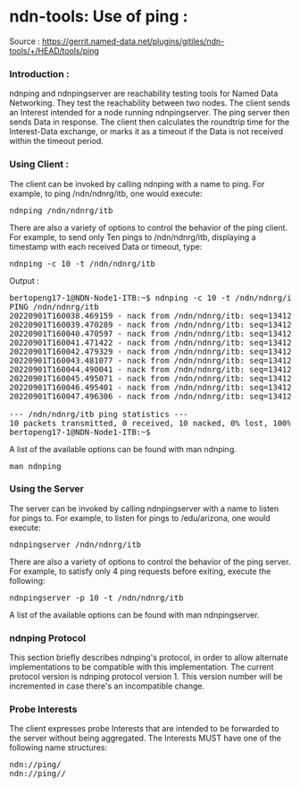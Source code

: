 # ndn-tools: Use of ping :
Source : https://gerrit.named-data.net/plugins/gitiles/ndn-tools/+/HEAD/tools/ping

### Introduction :

ndnping and ndnpingserver are reachability testing tools for Named Data Networking. They test the reachability between two nodes. The client sends an Interest intended for a node running ndnpingserver. The ping server then sends Data in response. The client then calculates the roundtrip time for the Interest-Data exchange, or marks it as a timeout if the Data is not received within the timeout period.

### Using Client :
The client can be invoked by calling ndnping with a name to ping. For example, to ping /ndn/ndnrg/itb, one would execute:
<pre>
ndnping /ndn/ndnrg/itb
</pre>

There are also a variety of options to control the behavior of the ping client. For example, to send only Ten pings to /ndn/ndnrg/itb, displaying a timestamp with each received Data or timeout, type:

<pre>
ndnping -c 10 -t /ndn/ndnrg/itb
</pre>

Output :
<pre>
bertopeng17-1@NDN-Node1-ITB:~$ ndnping -c 10 -t /ndn/ndnrg/itb
PING /ndn/ndnrg/itb
20220901T160038.469159 - nack from /ndn/ndnrg/itb: seq=13412160586476130027 time=1.47185 ms reason=NoRoute
20220901T160039.470289 - nack from /ndn/ndnrg/itb: seq=13412160586476130028 time=0.997727 ms reason=NoRoute
20220901T160040.470597 - nack from /ndn/ndnrg/itb: seq=13412160586476130029 time=1.03456 ms reason=NoRoute
20220901T160041.471422 - nack from /ndn/ndnrg/itb: seq=13412160586476130030 time=1.48906 ms reason=NoRoute
20220901T160042.479329 - nack from /ndn/ndnrg/itb: seq=13412160586476130031 time=0.69076 ms reason=NoRoute
20220901T160043.481077 - nack from /ndn/ndnrg/itb: seq=13412160586476130032 time=1.34651 ms reason=NoRoute
20220901T160044.490041 - nack from /ndn/ndnrg/itb: seq=13412160586476130033 time=0.284181 ms reason=NoRoute
20220901T160045.495071 - nack from /ndn/ndnrg/itb: seq=13412160586476130034 time=0.929024 ms reason=NoRoute
20220901T160046.495401 - nack from /ndn/ndnrg/itb: seq=13412160586476130035 time=0.825621 ms reason=NoRoute
20220901T160047.496306 - nack from /ndn/ndnrg/itb: seq=13412160586476130036 time=0.873221 ms reason=NoRoute

--- /ndn/ndnrg/itb ping statistics ---
10 packets transmitted, 0 received, 10 nacked, 0% lost, 100% nacked, time 0 ms
bertopeng17-1@NDN-Node1-ITB:~$ 
</pre>

A list of the available options can be found with man ndnping.
<pre>
man ndnping
</pre>

### Using the Server
The server can be invoked by calling ndnpingserver with a name to listen for pings to. For example, to listen for pings to /edu/arizona, one would execute:

<pre>
ndnpingserver /ndn/ndnrg/itb
</pre>

There are also a variety of options to control the behavior of the ping server. For example, to satisfy only 4 ping requests before exiting, execute the following:

<pre>
ndnpingserver -p 10 -t /ndn/ndnrg/itb
</pre>

A list of the available options can be found with man ndnpingserver.

### ndnping Protocol
This section briefly describes ndnping's protocol, in order to allow alternate implementations to be compatible with this implementation. The current protocol version is ndnping protocol version 1. This version number will be incremented in case there's an incompatible change.

### Probe Interests
The client expresses probe Interests that are intended to be forwarded to the server without being aggregated. The Interests MUST have one of the following name structures:

<pre>
ndn:/<prefix>/ping/<seq>
ndn:/<prefix>/ping/<client-identifier>/<seq>
</pre>
